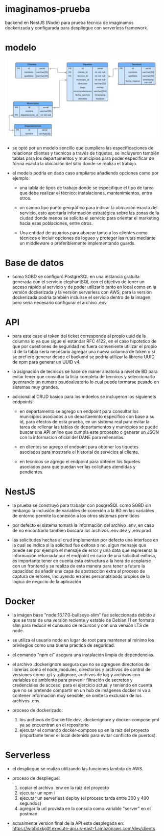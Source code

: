 # imaginamos-prueba
backend en NestJS (Node) para prueba técnica de imaginamos dockerizada y configurada para despliegue con serverless framework.

# modelo

![Relational Model](/readme-assets/relational-model.jpeg?raw=true "Relational Model")

- se optó por un modelo sencillo que cumpliera las especificaciones de relacionar clientes y técnicos a través de tiquetes, se incluyeron también tablas para los departamentos y municipios para poder especificar de forma exacta la ubicación del sitio donde se realiza el trabajo.

- el modelo podría en dado caso ampliarse añadiendo opciones como por ejemplo:

  - una tabla de tipos de trabajo donde se especifique el tipo de tarea que debe realizar el técnico: instalaciones, mantenimientos, entre otros.

  - un campo tipo punto geográfico para indicar la ubicación exacta del servicio, esto aportaría información estratégica sobre las zonas de la ciudad donde menos se solicita el servicio para orientar el marketing hacia esas poblaciones, entre otros.

  - Una entidad de usuarios para abarcar tanto a los clientes como técnicos e incluir opciones de logueo y proteger las rutas mediante un middleware o preferiblemente implementando guards.



# Base de datos

- como SGBD se configuró PostgreSQL en una instancia gratuita generada con el servicio elephantSQL con el objetivo de tener un acceso rápido al servicio y de poder utilizarlo tanto en local como en la versión dockerizada y la versión serverless con AWS, para la versión dockerizada podría también incluirse el servicio dentro de la imagen, pero sería necesario configurar el archivo .env

# API

- para este caso el token del ticket corresponde al propio uuid de la columna id ya que sigue el estándar RFC 4122, en el caso hipotetico de que por cuestiones de seguridad no fuera conveniente utilizar el propio id de la tabla sería necesario agregar una nueva columna de token o si se prefiere generar desde el backend se podria utilizar la libreria UUID de npm para generar un UUID v4.

- la asignación de tecnicos se hace de maner aleatoria a nivel de BD para evitar tener que consultar la lista completa de tecnicos y seleccionarlo geenrando un numero psudoaleatorio lo cual puede tormarse pesado en sistemas muy grandes.

- adicional al CRUD basico para los mdoelos se incluyeron los siguienets endpoints:

  - en departamento se agrego un endpoint para consultar los municipios asociados a un departaemnto especifico con base a su id, para efectos de esta prueba, en un sistema real para evitar la tarea de rellenar las tablas de departamentos y municipios se puede buscar una API online que cumpla este proposito o generar un JSON con la informacion oficial del DANE para rellenarlas.

  - en clientes se agrego el endpoint para obtener los tiquetes asociados para mostrarle el historial de servicios al cliente.

  - en tecnicos se agrego el endpoint para obtener los tiquetes asociados para que puedan ver las colicitues atendidas y pendientes.

# NestJS

- la prueba se construyó para trabajar con posgreSQL como SGBD sin embargo la inclusión de variables de conexión a la BD en las variables de entorno permite la conexión a los otros sistemas permitidos

- por defecto el sistema tomará la información del archivo .env, en caso de no encontrarlo tambien buscará los archivos .env.dev y .env.prod

- las solicitudes hechas al crud implementan por defecto una interface en la cual se indica si la solicitud fue exitosa o no, algun mensaje que puede ser por ejemplo el mensaje de error y una data que representa la información retornada por el endpoint en caso de una solicitud exitosa, es importante tener en cuenta esta estructura a la hora de acoplarse con un frontend y se realiza de esta manera para tener a futuro la capacidad de añadir una capa de abstracción extra al proceso de captura de errores, incluyendo errores personalziaods propios de la lógica de negocio de la aplicación

# Docker

- la imágen base "node:16.17.0-bullseye-slim" fue seleccionada debido a que se trata de una versión reciente y estable de Debian 11 en formato slim para reducir el consumo de recursos y con una versión LTS de node.

- se utiliza el usuario node en lugar de root para mantener al mínimo los privilegios como una buena práctica de seguridad.

- el comando "npm ci" asegura una instalación limpia de dependencias.

- el archivo .dockerignore asegura que no se agreguen directorios de librerias como el node_modules, directorios y archivos de control de versiones como .git y .gitignore, archivos de log y archivos con variables de ambiente para prevenir filtración de secretos y credenciales de acceso, para el ejercicio actual y teniendo en cuenta que no se pretende compartir en un hub de imágenes docker ni va a contener información muy sensible, se omite la exclusión de los archivos .env.

- proceso de dockerizado:
  1. los archivos de Dockerfile.dev, .dockerignore y docker-compose.yml ya se encuentran en el repositorio
  2. ejecutar el comando docker-compose up en la raiz del proyecto (importante tener el local detenido para evitar conflicto de puertos).


# Serverless

- el despliegue se realiza utilizando las funciones lambda de AWS.
- proceso de despliegue:
  1. copiar el archivo .env en la raiz del proyecto
  2. ejecutar un npm i
  3. ejecutar un serverless deploy (el proceso tarda entre 300 y 400 segundos)
  4. agregar la url provista en la consola como variable "server" en el postman.

- actualmente version final de la API esta desplegada en: https://wjbbdxkg0f.execute-api.us-east-1.amazonaws.com/dev/clients